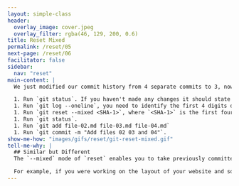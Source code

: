 ```yaml
---
layout: simple-class
header:
  overlay_image: cover.jpeg
  overlay_filter: rgba(46, 129, 200, 0.6)
title: Reset Mixed
permalink: /reset/05
next-page: /reset/06
facilitator: false
sidebar:
  nav: "reset"
main-content: |
  We just modified our commit history from 4 separate commits to 3, now we are going to use the `git reset --mixed` command to change our commit history even more!

  1. Run `git status`. If you haven't made any changes it should state that everything is up to date. CHECK THIS
  1. Run `git log --oneline`, you need to identify the first 4 digits of the SHA-1 hash associated with the creation of `file-01.md`.
  1. Run `git reset --mixed <SHA-1>`, where `<SHA-1>` is the first four digits of the SHA-1 hash associated with the commit for `file-01.md`.
  1. Run `git status`.
  1. Run `git add file-02.md file-03.md file-04.md`
  1. Run `git commit -m "Add files 02 03 and 04"`.
show-me-how: "images/gifs/reset/git-reset-mixed.gif"
tell-me-why: |
  ## Similar but Different
  The `--mixed` mode of `reset` enables you to take previously committed changes and send them back to the Working Directory of your repository. Similar to `--soft`, `--mixed` can be used to group related changes together. Additionally, `--mixed` can be used to make changes to files after you made some commits.

  For example, if you were working on the layout of your website and some of the stylistic choices you made early on in the development of the new design don't match the direction you ended up going in, instead of deleting those changes, you can just go back in time and alter your previous commits. 
---
```

